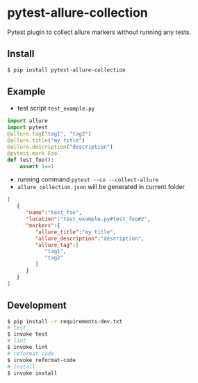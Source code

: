 pytest-allure-collection
=============
Pytest plugin to collect allure markers without running any tests.

Install
-------
``` sh
$ pip install pytest-allure-collection
```

Example
-------
* test script `test_example.py`
``` python
import allure
import pytest
@allure.tag("tag1", "tag2")
@allure.title("my title")
@allure.description("description")
@pytest.mark.Foo
def test_foo():
    assert 1==1
```
* running command `pytest --co --collect-allure`
* `allure_collection.json` will be generated in current folder
``` json
[
   {
      "name":"test_foo",
      "location":"test_example.py#test_foo#2",
      "markers":{
         "allure_title":"my title",
         "allure_description":"description",
         "allure_tag":[
            "tag1",
            "tag2"
         ]
      }
   }
]
```
Development
-------
``` sh
$ pip install -r requirements-dev.txt
# test
$ invoke test
# lint
$ invoke lint
# reformat code
$ invoke reformat-code
# install
$ invoke install
```